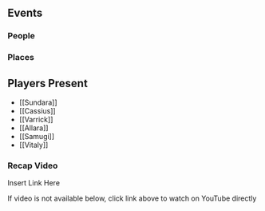 ## Events


### People


### Places 


## Players Present
- [[Sundara]] 
- [[Cassius]] 
- [[Varrick]] 
- [[Allara]] 
- [[Samugi]] 
- [[Vitaly]] 

### Recap Video
Insert Link Here

If video is not available below, click link above to watch on YouTube directly